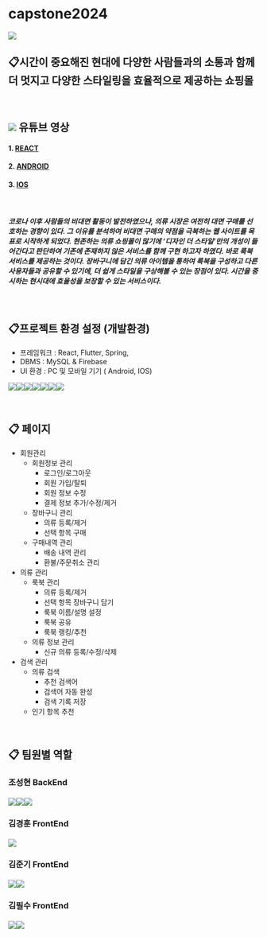 # capstone2024
 
<img src="https://capsule-render.vercel.app/api?type=cylinder&color=auto&height=300&section=header&text=Design%20The%20Style&fontSize=90" />


## 📋시간이 중요해진 현대에 다양한 사람들과의 소통과 함께 더 멋지고 다양한 스타일링을 효율적으로 제공하는 쇼핑몰          
<br/>

## <img src="	https://img.shields.io/badge/YouTube-FF0000?style=for-the-badge&logo=youtube&logoColor=white"> 유튜브 영상
#### 1. [REACT]()
#### 2. [ANDROID](https://www.youtube.com/channel/UCWxNXPg649ot2I_yE8rIe8A)
#### 3. [IOS]()

<br/>

##### 코로나 이후 사람들의 비대면 활동이 발전하였으나, 의류 시장은 여전히 대면 구매를 선호하는 경향이 있다. 그 이유를 분석하여 비대면 구매의 약점을 극복하는 웹 사이트를 목표로 시작하게 되었다. 현존하는 의류 쇼핑몰이 많기에 ‘디자인 더 스타일’만의 개성이 들어간다고 판단하여 기존에 존재하지 않은 서비스를 함께 구현 하고자 하였다. 바로 룩북 서비스를 제공하는 것이다. 장바구니에 담긴 의류 아이템을 통하여 룩북을 구성하고 다른 사용자들과 공유할 수 있기에, 더 쉽게 스타일을 구상해볼 수 있는 장점이 있다. 시간을 중시하는 현시대에 효율성을 보장할 수 있는 서비스이다.

<br/>

## 📋프로젝트 환경 설정 (개발환경)
- 프레임워크 : React, Flutter, Spring,
- DBMS : MySQL & Firebase
- UI 환경 : PC 및 모바일 기기 ( Android, IOS)

<img src="https://img.shields.io/badge/React-20232A?style=for-the-badge&logo=react&logoColor=61DAFB"><img src="https://img.shields.io/badge/Flutter-02569B?style=for-the-badge&logo=flutter&logoColor=white"><img src="https://img.shields.io/badge/Spring-6DB33F?style=for-the-badge&logo=spring&logoColor=white"><img src="https://img.shields.io/badge/MySQL-00000F?style=for-the-badge&logo=mysql&logoColor=white"><img src="https://img.shields.io/badge/Firebase-039BE5?style=for-the-badge&logo=Firebase&logoColor=white"><img src="https://img.shields.io/badge/Android-3DDC84?style=for-the-badge&logo=android&logoColor=white"><img src="https://img.shields.io/badge/iOS-000000?style=for-the-badge&logo=ios&logoColor=white">

<br/>

## 📋 페이지
- 회원관리     
  - 회원정보 관리
    - 로그인/로그아웃
    - 회원 가입/탈퇴
    - 회원 정보 수정
    - 결제 정보 추가/수정/제거
  - 장바구니 관리
    - 의류 등록/제거
    - 선택 항목 구매
  - 구매내역 관리
    - 배송 내역 관리
    - 환불/주문취소 관리
- 의류 관리
  - 룩북 관리
    - 의류 등록/제거
    - 선택 항목 장바구니 담기
    - 룩북 이름/설명 설정
    - 룩북 공유
    - 룩북 랭킹/추천
  - 의류 정보 관리
    - 신규 의류 등록/수정/삭제
- 검색 관리
  - 의류 검색
    - 추천 검색어
    - 검색어 자동 완성
    - 검색 기록 저장
  - 인기 항목 추천


<br/>

## 📋 팀원별 역할
### 조성현 BackEnd
#### <img src="https://img.shields.io/badge/Spring-6DB33F?style=for-the-badge&logo=spring&logoColor=white"><img src="https://img.shields.io/badge/MySQL-00000F?style=for-the-badge&logo=mysql&logoColor=white"><img src="https://img.shields.io/badge/Firebase-039BE5?style=for-the-badge&logo=Firebase&logoColor=white">


### 김경훈 FrontEnd
#### <img src="https://img.shields.io/badge/React-20232A?style=for-the-badge&logo=react&logoColor=61DAFB">


### 김준기 FrontEnd
#### <img src="https://img.shields.io/badge/Flutter-02569B?style=for-the-badge&logo=flutter&logoColor=white"><img src="https://img.shields.io/badge/Android-3DDC84?style=for-the-badge&logo=android&logoColor=white">


### 김필수 FrontEnd 
#### <img src="https://img.shields.io/badge/Flutter-02569B?style=for-the-badge&logo=flutter&logoColor=white"><img src="https://img.shields.io/badge/iOS-000000?style=for-the-badge&logo=ios&logoColor=white">

